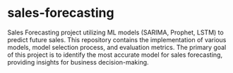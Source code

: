 # sales-forecasting
Sales Forecasting project utilizing ML models (SARIMA, Prophet, LSTM) to predict future sales. This repository contains the implementation of various models, model selection process, and evaluation metrics. The primary goal of this project is to identify the most accurate model for sales forecasting, providing insights for business decision-making.
